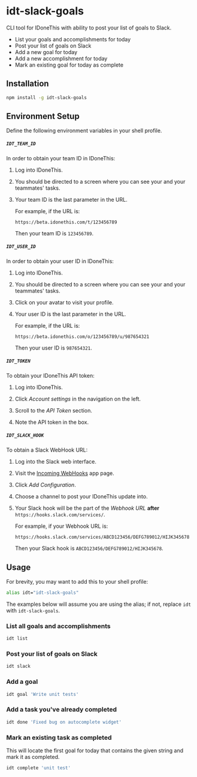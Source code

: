 # idt-slack-goals
CLI tool for IDoneThis with ability to post your list of goals to Slack.

* List your goals and accomplishments for today
* Post your list of goals on Slack
* Add a new goal for today
* Add a new accomplishment for today
* Mark an existing goal for today as complete

## Installation
```sh
npm install -g idt-slack-goals
```

## Environment Setup
Define the following environment variables in your shell profile.

##### `IDT_TEAM_ID`

In order to obtain your team ID in IDoneThis:

1. Log into IDoneThis.

1. You should be directed to a screen where you can see your and your teammates' tasks.

1. Your team ID is the last parameter in the URL.

   For example, if the URL is:
   
   ```
   https://beta.idonethis.com/t/123456789
   ```
   
   Then your team ID is `123456789`.

##### `IDT_USER_ID`

In order to obtain your user ID in IDoneThis:

1. Log into IDoneThis.

1. You should be directed to a screen where you can see your and your teammates' tasks.

1. Click on your avatar to visit your profile.

1. Your user ID is the last parameter in the URL.

   For example, if the URL is:

   ```
   https://beta.idonethis.com/o/123456789/u/987654321
   ```

   Then your user ID is `987654321`.

##### `IDT_TOKEN`

To obtain your IDoneThis API token:

1. Log into IDoneThis.

1. Click *Account settings* in the navigation on the left.

1. Scroll to the *API Token* section.

1. Note the API token in the box.

##### `IDT_SLACK_HOOK`

To obtain a Slack WebHook URL:

1. Log into the Slack web interface.

1. Visit the [Incoming WebHooks](https://brightbytes.slack.com/apps/A0F7XDUAZ-incoming-webhooks) app page.

1. Click _Add Configuration_.

1. Choose a channel to post your IDoneThis update into.

1. Your Slack hook will be the part of the *Webhook URL* **after** `https://hooks.slack.com/services/`.

   For example, if your Webhook URL is:
   
   ```
   https://hooks.slack.com/services/ABCD123456/DEFG789012/HIJK345678
   ```

   Then your Slack hook is `ABCD123456/DEFG789012/HIJK345678`.

## Usage

For brevity, you may want to add this to your shell profile:

```sh
alias idt="idt-slack-goals"
```

The examples below will assume you are using the alias; if not, replace `idt` with `idt-slack-goals`.

### List all goals and accomplishments

```sh
idt list
```

### Post your list of goals on Slack

```sh
idt slack
```

### Add a goal

```sh
idt goal 'Write unit tests'
```

### Add a task you've already completed

```sh
idt done 'Fixed bug on autocomplete widget'
```

### Mark an existing task as completed

This will locate the first goal for today that contains the given string and mark it as completed.

```sh
idt complete 'unit test'
```
